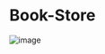 # Book-Store

![image](https://github.com/Srinivas-Thiru/Book-Store/assets/110653801/8f13cad9-4a8e-409c-b289-f76bff2454ba)
